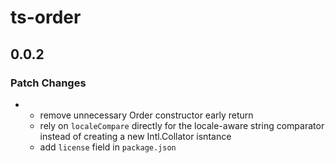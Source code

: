# ts-order

## 0.0.2

### Patch Changes

- - remove unnecessary Order constructor early return
  - rely on `localeCompare` directly for the locale-aware string comparator instead of creating a new Intl.Collator isntance
  - add `license` field in `package.json`
